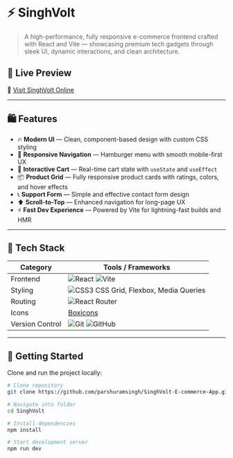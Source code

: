 # ⚡ SinghVolt
> A high-performance, fully responsive e-commerce frontend crafted with React and Vite — showcasing premium tech gadgets through sleek UI, dynamic interactions, and clean architecture.




## 🌟 Live Preview

🚀 [Visit SinghVolt Online](https://singhvolt-ecommerce-app.vercel.app/)  


---

## 🛍️ Features

- 🔥 **Modern UI** — Clean, component-based design with custom CSS styling
- 🧭 **Responsive Navigation** — Hamburger menu with smooth mobile-first UX
- 🛒 **Interactive Cart** — Real-time cart state with `useState` and `useEffect`
- 📦 **Product Grid** — Fully responsive product cards with ratings, colors, and hover effects
- 📞 **Support Form** — Simple and effective contact form design
- ⬆️ **Scroll-to-Top** — Enhanced navigation for long-page UX
- ⚡ **Fast Dev Experience** — Powered by Vite for lightning-fast builds and HMR

---

## 🧰 Tech Stack

| Category        | Tools / Frameworks        |
|----------------|---------------------------|
| Frontend        | ![React](https://img.shields.io/badge/-React-61DAFB?logo=react&logoColor=white&style=flat) ![Vite](https://img.shields.io/badge/-Vite-646CFF?logo=vite&logoColor=white&style=flat) |
| Styling         | ![CSS3](https://img.shields.io/badge/-CSS3-1572B6?logo=css3&logoColor=white&style=flat) CSS Grid, Flexbox, Media Queries |
| Routing         | ![React Router](https://img.shields.io/badge/-React%20Router-DD0031?logo=reactrouter&logoColor=white&style=flat) |
| Icons           | [Boxicons](https://boxicons.com/) |
| Version Control | ![Git](https://img.shields.io/badge/-Git-F05032?logo=git&logoColor=white&style=flat) ![GitHub](https://img.shields.io/badge/-GitHub-181717?logo=github&logoColor=white&style=flat) |

---

## 🚀 Getting Started

Clone and run the project locally:

```bash
# Clone repository
git clone https://github.com/parshuramsingh/SinghVolt-E-commerce-App.git

# Navigate into folder
cd SinghVolt

# Install dependencies
npm install

# Start development server
npm run dev
